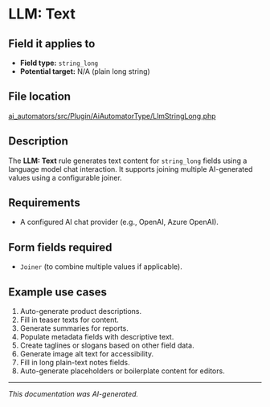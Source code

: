 # LLM: Text

## Field it applies to

- **Field type:** `string_long`
- **Potential target:** N/A (plain long string)

## File location

[ai_automators/src/Plugin/AiAutomatorType/LlmStringLong.php](https://git.drupalcode.org/project/ai/-/blob/1.2.x/modules/ai_automators/src/Plugin/AiAutomatorType/LlmStringLong.php?ref_type=heads)

## Description

The **LLM: Text** rule generates text content for `string_long` fields using a language model chat interaction.
It supports joining multiple AI-generated values using a configurable joiner.

## Requirements

- A configured AI chat provider (e.g., OpenAI, Azure OpenAI).

## Form fields required

- `Joiner` (to combine multiple values if applicable).

## Example use cases

1. Auto-generate product descriptions.
2. Fill in teaser texts for content.
3. Generate summaries for reports.
4. Populate metadata fields with descriptive text.
5. Create taglines or slogans based on other field data.
6. Generate image alt text for accessibility.
7. Fill in long plain-text notes fields.
8. Auto-generate placeholders or boilerplate content for editors.

---

*This documentation was AI-generated.*
